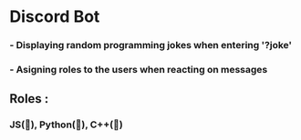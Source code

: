 # Discord Bot 
### - Displaying random programming jokes when entering '?joke'
### - Asigning roles to the users when reacting on messages

## Roles :
### JS(🦊), Python(🐍), C++(🐯)